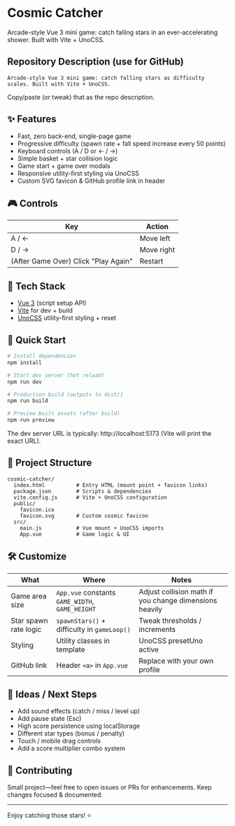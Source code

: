 # Cosmic Catcher

Arcade-style Vue 3 mini game: catch falling stars in an ever-accelerating shower. Built with Vite + UnoCSS.

## Repository Description (use for GitHub)
```
Arcade-style Vue 3 mini game: catch falling stars as difficulty scales. Built with Vite + UnoCSS.
```
Copy/paste (or tweak) that as the repo description.

## ✨ Features
- Fast, zero back-end, single-page game
- Progressive difficulty (spawn rate + fall speed increase every 50 points)
- Keyboard controls (A / D or ← / →)
- Simple basket + star collision logic
- Game start + game over modals
- Responsive utility-first styling via UnoCSS
- Custom SVG favicon & GitHub profile link in header

## 🎮 Controls
| Key | Action |
|-----|--------|
| A / ← | Move left |
| D / → | Move right |
| (After Game Over) Click "Play Again" | Restart |

## 🧱 Tech Stack
- [Vue 3](https://vuejs.org/) (script setup API)
- [Vite](https://vitejs.dev/) for dev + build
- [UnoCSS](https://github.com/unocss/unocss) utility-first styling + reset

## 🚀 Quick Start
```bash
# Install dependencies
npm install

# Start dev server (hot reload)
npm run dev

# Production build (outputs to dist/)
npm run build

# Preview built assets (after build)
npm run preview
```
The dev server URL is typically: http://localhost:5173 (Vite will print the exact URL).

## 📁 Project Structure
```
cosmic-catcher/
  index.html          # Entry HTML (mount point + favicon links)
  package.json        # Scripts & dependencies
  vite.config.js      # Vite + UnoCSS configuration
  public/
    favicon.ico
    favicon.svg       # Custom cosmic favicon
  src/
    main.js           # Vue mount + UnoCSS imports
    App.vue           # Game logic & UI
```

## 🛠 Customize
| What | Where | Notes |
|------|-------|-------|
| Game area size | `App.vue` constants `GAME_WIDTH`, `GAME_HEIGHT` | Adjust collision math if you change dimensions heavily |
| Star spawn rate logic | `spawnStars()` + difficulty in `gameLoop()` | Tweak thresholds / increments |
| Styling | Utility classes in template | UnoCSS presetUno active |
| GitHub link | Header `<a>` in `App.vue` | Replace with your own profile |

## 🧪 Ideas / Next Steps
- Add sound effects (catch / miss / level up)
- Add pause state (Esc)
- High score persistence using localStorage
- Different star types (bonus / penalty)
- Touch / mobile drag controls
- Add a score multiplier combo system

## 🤝 Contributing
Small project—feel free to open issues or PRs for enhancements. Keep changes focused & documented.

---
Enjoy catching those stars! ⭐
